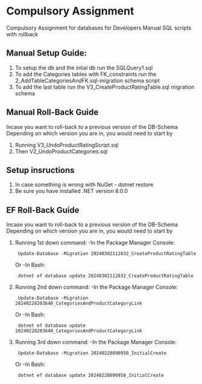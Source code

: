 # Compulsory Assignment
 Compulsory Assignment for databases for Developers Manual SQL scripts with rollback

 
## Manual Setup Guide:
1. To setup the db and the intial db run the SQLQuery1.sql
2. To add the Categories tables with FK_constraints run the 2_AddTableCategoriesAndFK.sql-migration schema script
3. To add the last table run the V3_CreateProductRatingTable.sql migration schema

## Manual Roll-Back Guide
Incase you want to roll-back to a previous version of the DB-Schema 
Depending on which version you are in, you would need to start by
1. Running V3_UndoProductRatingScript.sql
2. Then V2_UndoProductCategories.sql

## Setup insructions
1. In case something is wrong with NuGet - dotnet restore
2. Be sure you have installed .NET version 8.0.0

## EF Roll-Back Guide
Incase you want to roll-back to a previous version of the DB-Schema 
Depending on which version you are in, you would need to start by
1. Running 1st down command:
    -In the Package Manager Console:

        Update-Database -Migration 20240302112832_CreateProductRatingTable
     Or
    -In Bash:

        dotnet ef database update 20240302112832_CreateProductRatingTable
2. Running 2nd down command:
    -In the Package Manager Console:

        Update-Database -Migration 20240228203640_CategoriesAndProductCategoryLink
     Or
    -In Bash:

        dotnet ef database update 20240228203640_CategoriesAndProductCategoryLink
3. Running 3rd down command:
    -In the Package Manager Console:

        Update-Database -Migration 20240228090950_InitialCreate

     Or
    -In Bash:

        dotnet ef database update 20240228090950_InitialCreate